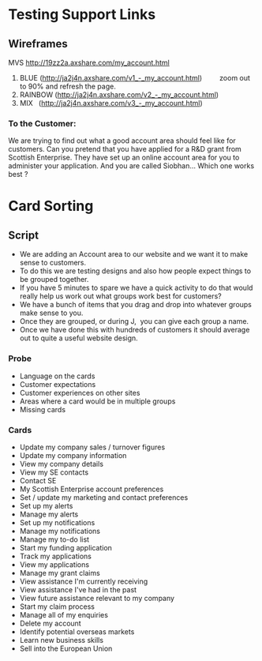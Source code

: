 # Testing Support Links


## Wireframes

MVS   http://19zz2a.axshare.com/my_account.html
1. BLUE   (http://ja2j4n.axshare.com/v1_-_my_account.html)         zoom out to 90% and refresh the page.
2. RAINBOW   (http://ja2j4n.axshare.com/v2_-_my_account.html)
3. MIX   (http://ja2j4n.axshare.com/v3_-_my_account.html)

### To the Customer:  
We are trying to find out what a good account area should feel like for customers.
Can you pretend that you have applied for a R&D grant from Scottish Enterprise. 
They have set up an online account area for you to administer your application.
And you are called Siobhan…
Which one works best ?

# Card Sorting
## Script

* We are adding an Account area to our website and we want it to make sense to customers. 
* To do this we are testing designs and also how people expect things to be grouped together.
* If you have 5 minutes to spare we have a quick activity to do that would really help us work out what groups work best for customers?
* We have a bunch of items that you drag and drop into whatever groups make sense to you.
* Once they are grouped, or during J,  you can give each group a name. 
* Once we have done this with hundreds of customers it should average out to quite a useful website design. 

### Probe
* Language on the cards
* Customer expectations
* Customer experiences on other sites
* Areas where a card would be in multiple groups
* Missing cards

### Cards
* Update my company sales / turnover figures
* Update my company information
* View my company details
* View my SE contacts
* Contact SE
* My Scottish Enterprise account preferences
* Set / update my marketing and contact preferences
* Set up my alerts
* Manage my alerts
* Set up my notifications
* Manage my notifications
* Manage my to-do list
* Start my funding application
* Track my applications
* View my applications
* Manage my grant claims
* View assistance I'm currently receiving
* View assistance I've had in the past
* View future assistance relevant to my company
* Start my claim process
* Manage all of my enquiries
* Delete my account
* Identify potential overseas markets
* Learn new business skills
* Sell into the European Union
